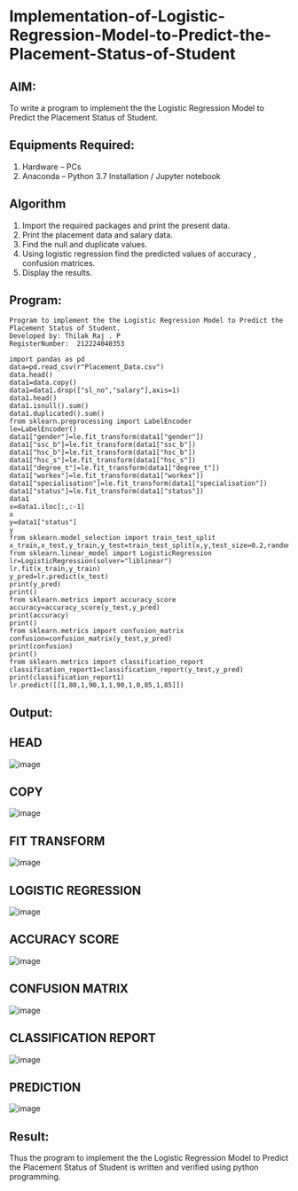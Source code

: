 # Implementation-of-Logistic-Regression-Model-to-Predict-the-Placement-Status-of-Student

## AIM:
To write a program to implement the the Logistic Regression Model to Predict the Placement Status of Student.

## Equipments Required:
1. Hardware – PCs
2. Anaconda – Python 3.7 Installation / Jupyter notebook

## Algorithm
1. Import the required packages and print the present data.
2. Print the placement data and salary data.
3. Find the null and duplicate values.
4. Using logistic regression find the predicted values of accuracy , confusion matrices.
5. Display the results.
## Program:
```
Program to implement the the Logistic Regression Model to Predict the Placement Status of Student.
Developed by: Thilak Raj . P
RegisterNumber:  212224040353
``` 
```
import pandas as pd
data=pd.read_csv(r"Placement_Data.csv")
data.head()
data1=data.copy()
data1=data1.drop(["sl_no","salary"],axis=1)
data1.head()
data1.isnull().sum()
data1.duplicated().sum()
from sklearn.preprocessing import LabelEncoder
le=LabelEncoder()
data1["gender"]=le.fit_transform(data1["gender"])
data1["ssc_b"]=le.fit_transform(data1["ssc_b"])
data1["hsc_b"]=le.fit_transform(data1["hsc_b"])
data1["hsc_s"]=le.fit_transform(data1["hsc_s"])
data1["degree_t"]=le.fit_transform(data1["degree_t"])
data1["workex"]=le.fit_transform(data1["workex"])
data1["specialisation"]=le.fit_transform(data1["specialisation"])
data1["status"]=le.fit_transform(data1["status"])
data1
x=data1.iloc[:,:-1]
x
y=data1["status"]
y
from sklearn.model_selection import train_test_split
x_train,x_test,y_train,y_test=train_test_split(x,y,test_size=0.2,random_state=0)
from sklearn.linear_model import LogisticRegression
lr=LogisticRegression(solver="liblinear")
lr.fit(x_train,y_train)
y_pred=lr.predict(x_test)
print(y_pred)
print()
from sklearn.metrics import accuracy_score
accuracy=accuracy_score(y_test,y_pred)
print(accuracy)
print()
from sklearn.metrics import confusion_matrix
confusion=confusion_matrix(y_test,y_pred)
print(confusion)
print()
from sklearn.metrics import classification_report
classification_report1=classification_report(y_test,y_pred)
print(classification_report1)
lr.predict([[1,80,1,90,1,1,90,1,0,85,1,85]])

```

## Output:
## HEAD
![image](https://github.com/user-attachments/assets/97184c2f-10f9-410d-9a67-9a1ae045c0eb)

## COPY
![image](https://github.com/user-attachments/assets/066e0dee-eb3b-4680-8a3d-818d23512c5c)

## FIT TRANSFORM
![image](https://github.com/user-attachments/assets/f61b8e7d-f619-4234-b408-43fbb7604288)

## LOGISTIC REGRESSION
![image](https://github.com/user-attachments/assets/dc914706-a024-4cbc-a89f-d9eb000826c0)

## ACCURACY SCORE
![image](https://github.com/user-attachments/assets/11c18b6f-8782-42b7-b2f3-9bae3a883dfa)

## CONFUSION MATRIX
![image](https://github.com/user-attachments/assets/64dec349-6f4d-4716-9284-7ff64fb7cddf)

## CLASSIFICATION REPORT
![image](https://github.com/user-attachments/assets/7e7bb026-9ba5-4067-b5f1-e2bc0c401b5c)

## PREDICTION
![image](https://github.com/user-attachments/assets/afb9d08c-6dea-4697-b78a-19b0b114139b)

## Result:
Thus the program to implement the the Logistic Regression Model to Predict the Placement Status of Student is written and verified using python programming.
